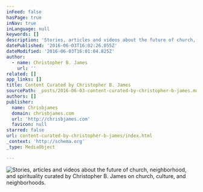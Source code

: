 ```yaml
---
inFeed: false
hasPage: true
inNav: true
inLanguage: null
keywords: []
description: 'Stories, articles and videos about the future of church, neighborhood, and spirituality curated by Christopher B. James on church, culture, and neighborhoods.'
datePublished: '2016-06-03T16:02:26.055Z'
dateModified: '2016-06-03T16:01:04.825Z'
author:
  - name: Christopher B. James
    url: ''
related: []
app_links: []
title: Content Curated by Christopher B. James
sourcePath: _posts/2016-06-03-content-curated-by-christopher-b-james.md
authors: []
publisher:
  name: Chrisbjames
  domain: chrisbjames.com
  url: 'http://chrisbjames.com'
  favicon: null
starred: false
url: content-curated-by-christopher-b-james/index.html
_context: 'http://schema.org'
_type: MediaObject

---
```

![Stories, articles and videos about the future of church, neighborhood, and spirituality curated by Christopher B. James on church, culture, and neighborhoods.](https://the-grid-user-content.s3-us-west-2.amazonaws.com/c3add799-f3f7-454f-b43e-8ce6d37235d8.png)